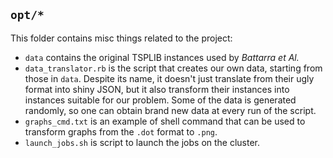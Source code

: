 `opt/*`
---------

This folder contains misc things related to the project:

* `data` contains the original TSPLIB instances used by *Battarra et Al.*
* `data_translator.rb` is the script that creates our own data, starting from those in `data`. Despite its name, it doesn't just translate from their ugly format into shiny JSON, but it also transform their instances into instances suitable for our problem. Some of the data is generated randomly, so one can obtain brand new data at every run of the script.
* `graphs_cmd.txt` is an example of shell command that can be used to transform graphs from the `.dot` format to `.png`.
* `launch_jobs.sh` is script to launch the jobs on the cluster.
